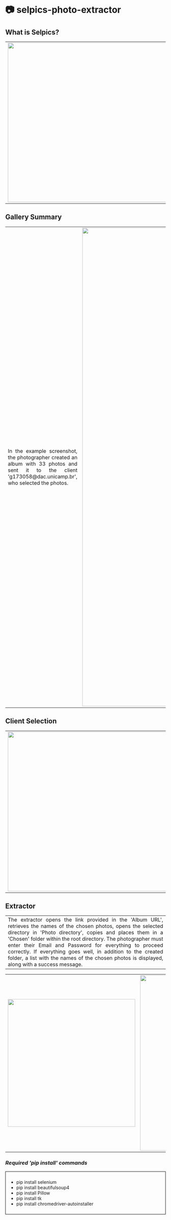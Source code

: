 # 📷 selpics-photo-extractor

## What is Selpics?

<table>
  <tr>
    <td>
      <img src="https://github.com/bielzann/selpics-photo-extractor/assets/142922592/6c323211-a935-40b4-a837-bf7116900908" width="500")
    </td>
    <td align="justify">
      Selpics is a platform used by photographers to create albums and send them to clients for photo selection.
    </td>
  </tr>
</table>

## Gallery Summary
<table>
  <tr>
    <td align="justify">
      In the example screenshot, the photographer created an album with 33 photos and sent it to the client 'g173058@dac.unicamp.br', who selected the photos.
    </td>
    <td>
      <img src="https://github.com/bielzann/selpics-photo-extractor/assets/142922592/9e8c5f6c-21cc-4375-8c6d-89b30811ca48" width="1500">
    </td>
  </tr>
</table>

## Client Selection

<table>
  <tr>
    <td align="justify">
        <img src="https://github.com/bielzann/selpics-photo-extractor/assets/142922592/72fdc45a-4d02-4ce4-bbf1-48806c8bdd4a" width="500">
    </td>
    <td>
        In the client selection, the chosen photos appear with the same names as at the time of upload.
    </td>
  </tr>
</table>

## Extractor
<table>
  <tr>
    <td align="justify">
      The extractor opens the link provided in the 'Album URL', retrieves the names of the chosen photos, opens the selected directory in 'Photo directory', 
      copies and places them in a 'Chosen' folder within the root directory. The photographer must enter their Email and Password for everything to proceed correctly. 
      If everything goes well, in addition to the created folder, a list with the names of the chosen photos is displayed, along with a success message.
    </td>
  </tr>
</table>
<table>
  <tr>
    <td>
      <img src="https://github.com/bielzann/selpics-photo-extractor/assets/142922592/f6cb1154-4fee-40cc-906b-3f48afbd4d63" width="400">
    </td>
    <td>
      <img src="https://github.com/bielzann/selpics-photo-extractor/assets/142922592/a75f6254-0852-4d99-8cbf-1e54693de60c" width="550">
    </td>
  </tr>
</table>

### _Required 'pip install' commands_
<div style="border: 1px solid #000; padding: 10px;">
    <ul>
        <li>pip install selenium</li>
        <li>pip install beautifulsoup4</li>
        <li>pip install Pillow</li>
        <li>pip install tk</li>
        <li>pip install chromedriver-autoinstaller</li>
    </ul>
</div>
